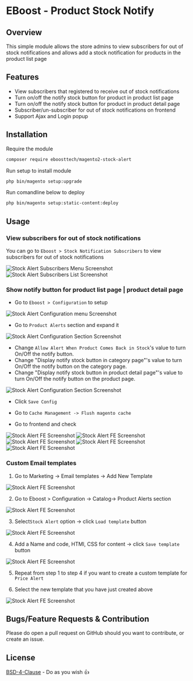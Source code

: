 # EBoost - Product Stock Notify

## Overview

This simple module allows the store admins to view subscribers for out of stock notifications and allows  add a stock notification for products in the product list page

## Features

+ View subscribers that registered to receive out of stock notifications
+ Turn on/off the notify stock button for product in product list page
+ Turn on/off the notify stock button for product in product detail page
+ Subscriber/un-subscriber for out of stock notifications on frontend
+ Support Ajax and Login popup

## Installation

Require the module

```bash
composer require eboosttech/magento2-stock-alert
```

Run setup to install module

```bash
php bin/magento setup:upgrade
```

Run comandline below to deploy

```bash
php bin/magento setup:static-content:deploy
```

## Usage

### View subscribers for out of stock notifications

You can go to `Eboost > Stock Notification Subscribers` to view subscribers for out of stock notifications

![Stock Alert Subscribers Menu Screenshot](docs/stock-subscribers-menu.png)
![Stock Alert Subscribers List Screenshot](docs/stock-subscribers-list.png)

### Show notify button for product list page | product detail page

- Go to `Eboost > Configuration` to setup

![Stock Alert Configuration menu Screenshot](docs/stock-setting-menu.png)

- Go to `Product Alerts` section and expand it

![Stock Alert Configuration Section Screenshot](docs/stock-setting-section.png)

- Change  `Allow Alert When Product Comes Back in Stock`'s value  to turn On/Off the notify button. 
- Change "Display notify stock button in category page"'s value to turn On/Off the notify button on the category page.
- Change "Display notify stock button in product detail page"'s value to turn On/Off the notify button on the product page.

![Stock Alert Configuration Section Screenshot](docs/stock-setting-feature.png)

- Click `Save Config`

- Go to `Cache Management -> Flush magento cache`

- Go to frontend and check

![Stock Alert FE Screenshot](docs/stock-fe-1.png)
![Stock Alert FE Screenshot](docs/stock-fe-2.png)
![Stock Alert FE Screenshot](docs/stock-fe-3.png)
![Stock Alert FE Screenshot](docs/stock-fe-4.png)
![Stock Alert FE Screenshot](docs/stock-fe-5.png)

### Custom Email templates

1. Go to Marketing -> Email templates -> Add New Template

![Stock Alert FE Screenshot](docs/stock-fe-6.png)

2. Go to Eboost > Configuration -> Catalog-> Product Alerts section

![Stock Alert FE Screenshot](docs/stock-fe-7.png)

3. Select`Stock Alert` option ->  click `Load template` button

![Stock Alert FE Screenshot](docs/stock-fe-8.png)

4. Add a Name and code, HTMl, CSS for content ->  click `Save template` button

![Stock Alert FE Screenshot](docs/stock-fe-9.png)

5. Repeat from step 1 to step 4 if you want to create a custom template for `Price Alert`

6. Select the new template that you have just created above

![Stock Alert FE Screenshot](docs/stock-fe-7.png)

## Bugs/Feature Requests & Contribution

Please do open a pull request on GitHub should you want to contribute, or create an issue.

## License
[BSD-4-Clause](http://directory.fsf.org/wiki/License:BSD_4Clause) - Do as you wish 👍